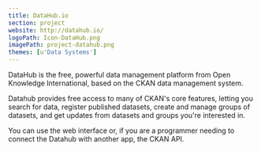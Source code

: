 ```yaml
---
title: DataHub.io
section: project
website: http://datahub.io/
logoPath: Icon-DataHub.png
imagePath: project-datahub.png
themes: [u'Data Systems']
---
```


DataHub is the free, powerful data management platform from Open Knowledge International, based on the CKAN data management system.

<!--more-->Datahub provides free access to many of CKAN's core features, letting you search for data, register published datasets, create and manage groups of datasets, and get updates from datasets and groups you're interested in.

You can use the web interface or, if you are a programmer needing to connect the Datahub with another app, the CKAN API.
